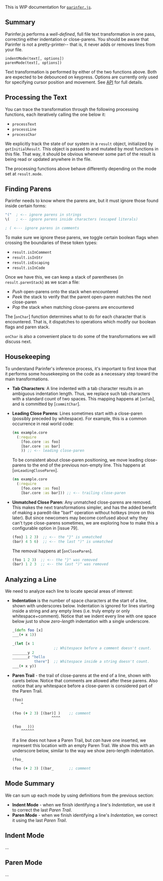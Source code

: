 This is WIP documentation for [`parinfer.js`].

[`parinfer.js`]:parinfer.js

## Summary

Parinfer.js performs a _well-defined_, full file text transformation in one pass,
correcting either indentation or close-parens.  You should be aware that
Parinfer is not a pretty-printer-- that is, it never adds or removes lines from
your file.

```
indentMode(text[, options])
parenMode(text[, options])
```

Text transformation is performed by either of the two functions above.  Both
are expected to be debounced on keypress. Options are currently only used for
specifying cursor position and movement.  See [API](README.md#api) for full
details.

## Processing the Text

You can trace the transformation through the following processing functions,
each iteratively calling the one below it:

- `processText`
- `processLine`
- `processChar`

We explicitly track the state of our system in a `result` object, initialized
by `getInitialResult`.  This object is passed to and mutated by most functions
in this file.  That way, it should be obvious whenever some part of the result
is being read or updated anywhere in the file.

The processing functions above behave differently depending on the mode set
at `result.mode`.

## Finding Parens

Parinfer needs to know where the parens are, but it must ignore those found
inside certain forms:

```clj
"("  ; <-- ignore parens in strings
\(   ; <-- ignore parens inside characters (escaped literals)

; ( <--- ignore parens in comments
```

To make sure we ignore these parens, we toggle certain boolean flags when
crossing the boundaries of these token types:

- `result.isInComment`
- `result.isInStr`
- `result.isEscaping`
- `result.isInCode` 

Once we have this, we can keep a stack of parentheses (in `result.parenStack`)
as we scan a file:

- _Push_ open-parens onto the stack when encountered
- _Peek_ the stack to verify that the parent open-paren matches the next close-paren
- _Pop_ the stack when matching close-parens are encountered

The [`onChar`] function determines what to do for each character that is
encountered.  That is, it dispatches to operations which modify our boolean
flags and paren stack.

`onChar` is also a convenient place to do some of the transformations we will
discuss next.

## Housekeeping

To understand Parinfer's inference process, it's important to first know that
it performs some housekeeping on the code as a necessary step toward the main
transformations.

- __Tab Characters__: A line indented with a tab character results in an
  ambiguous indentation length.  Thus, we replace such tab characters with a
  standard count of two spaces.  This mapping happens at [`onTab`], and is
  committed by [`commitChar`].

- __Leading Close Parens__: Lines sometimes start with a close-paren (possibly
  preceded by whitespace).  For example, this is a common occurrence in real
  world code:

  ```clj
  (ns example.core
    (:require
      [foo.core :as foo]
      [bar.core :as bar]
      )) ;; <-- leading close-paren
  ```

  To be consistent about close-paren positioning, we move leading close-parens
  to the end of the previous non-empty line.  This happens at
  [`onLeadingCloseParen`].

  ```clj
  (ns example.core
    (:require
      [foo.core :as foo]
      [bar.core :as bar])) ;; <-- trailing close-paren
  ```

- __Unmatched Close Paren__: Any unmatched close-parens are removed.  This
  makes the next transformations simpler, and has the added benefit of making a
  paredit-like "barf" operation without hotkeys (more on this later).  But
  since newcomers may become confused about why they can't type close-parens
  sometimes, we are exploring how to make this a configurable option in [issue
  79].

  ```clj
  (foo} 1 2 3)  ;; <-- the "}" is unmatched
  (bar) 4 5 6)  ;; <-- the last ")" is unmatched
  ```

  The removal happens at [`onCloseParen`].

  ```clj
  (foo 1 2 3)  ;; <-- the "}" was removed
  (bar) 1 2 3  ;; <-- the last ")" was removed
  ```

## Analyzing a Line

We need to analyze each line to locate special areas of interest:

- __Indentation__ is the number of space characters at the start of a line,
  shown with underscores below.  Indentation is ignored for lines starting
  inside a string and any empty lines (i.e. truly empty or only
  whitespace+comment).  Notice that we indent every line with one space below
  just to show _zero-length_ indentation with a single underscore.

    ```clj
    _(defn foo [x]
    ___(+ x 1))

    _(let [x 1
                       ;; Whitespace before a comment doesn't count.
    _______y 2
    _______z "hello
              there"]  ;; Whitespace inside a string doesn't count.
    ___(+ x y))
    ```

- __Paren Trail__ - the trail of close-parens at the end of a line, shown with
  carets below.  Notice that comments are allowed after these parens.  Also
  notice that any whitespace before a close-paren is considered part of the
  Paren Trail.

    ```clj
    (foo)
        ^

    (foo (+ 2 3) [(bar)] )    ;; comment
                      ^^^^

    (foo   )))
        ^^^^^^
    ```

  If a line does not have a Paren Trail, but _can_ have one inserted, we
  represent this location with an empty Paren Trail.  We show this with an
  underscore below, similar to the way we show zero-length indentation.

    ```clj
    (foo_

    (foo (+ 2 3) [(bar_       ;; comment
    ```

## Mode Summary

We can sum up each mode by using definitions from the previous section:

- __Indent Mode__ - when we finish identifying a line's _Indentation_, we use
  it to correct the last _Paren Trail_.
- __Paren Mode__ - when we finish identifying a line's _Indentation_, we correct
  it using the last _Paren Trail_.

## Indent Mode

...

## Paren Mode

...

